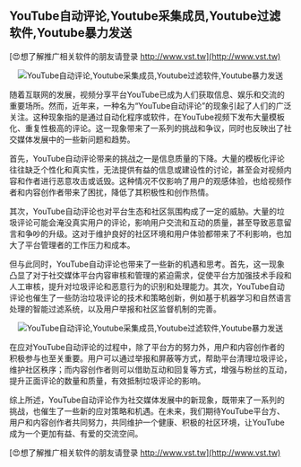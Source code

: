 ## **YouTube自动评论,Youtube采集成员,Youtube过滤软件,Youtube暴力发送**

[😍想了解推广相关软件的朋友请登录 http://www.vst.tw](http://www.vst.tw)

 <center><img src="https://vst.tw/MP4/tuiguang/png/1.png" alt="YouTube自动评论,Youtube采集成员,Youtube过滤软件,Youtube暴力发送"></center>

随着互联网的发展，视频分享平台YouTube已成为人们获取信息、娱乐和交流的重要场所。然而，近年来，一种名为“YouTube自动评论”的现象引起了人们的广泛关注。这种现象指的是通过自动化程序或软件，在YouTube视频下发布大量模板化、重复性极高的评论。这一现象带来了一系列的挑战和争议，同时也反映出了社交媒体发展中的一些新问题和趋势。

首先，YouTube自动评论带来的挑战之一是信息质量的下降。大量的模板化评论往往缺乏个性化和真实性，无法提供有益的信息或建设性的讨论，甚至会对视频内容和作者进行恶意攻击或诋毁。这种情况不仅影响了用户的观感体验，也给视频作者和内容创作者带来了困扰，降低了其积极性和创作热情。

其次，YouTube自动评论也对平台生态和社区氛围构成了一定的威胁。大量的垃圾评论可能会淹没真实用户的评论，影响用户交流和互动的质量，甚至导致恶意留言和争吵的升级。这对于维护良好的社区环境和用户体验都带来了不利影响，也加大了平台管理者的工作压力和成本。

但与此同时，YouTube自动评论也带来了一些新的机遇和思考。首先，这一现象凸显了对于社交媒体平台内容审核和管理的紧迫需求，促使平台方加强技术手段和人工审核，提升对垃圾评论和恶意行为的识别和处理能力。其次，YouTube自动评论也催生了一些防治垃圾评论的技术和策略创新，例如基于机器学习和自然语言处理的智能过滤系统，以及用户举报和社区监督机制的完善。

 <center><img src="https://vst.tw/MP4/tuiguang/png/3.png" alt="YouTube自动评论,Youtube采集成员,Youtube过滤软件,Youtube暴力发送"></center>

在应对YouTube自动评论的过程中，除了平台方的努力外，用户和内容创作者的积极参与也至关重要。用户可以通过举报和屏蔽等方式，帮助平台清理垃圾评论，维护社区秩序；而内容创作者则可以借助互动和回复等方式，增强与粉丝的互动，提升正面评论的数量和质量，有效抵制垃圾评论的影响。

综上所述，YouTube自动评论作为社交媒体发展中的新现象，既带来了一系列的挑战，也催生了一些新的应对策略和机遇。在未来，我们期待YouTube平台方、用户和内容创作者共同努力，共同维护一个健康、积极的社区环境，让YouTube成为一个更加有益、有爱的交流空间。

[😍想了解推广相关软件的朋友请登录 http://www.vst.tw](http://www.vst.tw)



